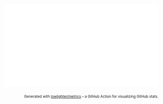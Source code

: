 <p align="center">
  <img src="./metrics.svg" alt="GitHub metrics generated by lowlighter/metrics" />
</p>

<p align="right">
  <sub>
    Generated with <a href="https://github.com/lowlighter/metrics">lowlighter/metrics</a> – a GitHub Action for visualizing GitHub stats.
  </sub>
</p>
